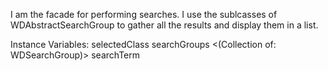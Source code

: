 I am the facade for performing searches. 
I use the sublcasses of WDAbstractSearchGroup to gather all the results and display them in a list.

Instance Variables:
	selectedClass		<Behavior>
	searchGroups		<(Collection of: WDSearchGroup)>
	searchTerm			<String>